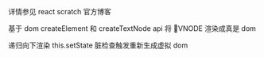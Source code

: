 详情参见 react scratch 官方博客

基于 dom createElement 和 createTextNode api 将 VNODE 渲染成真是 dom

递归向下渲染 this.setState 脏检查触发重新生成虚拟 dom
